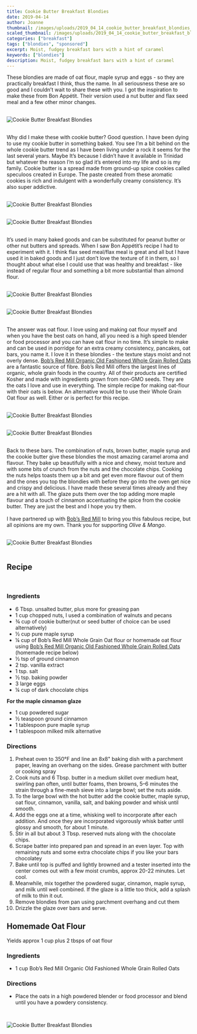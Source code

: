 ```yaml
---
title: Cookie Butter Breakfast Blondies
date: 2019-04-14
author: Joanne
thumbnail: /images/uploads/2019_04_14_cookie_butter_breakfast_blondies_1.jpg
scaled_thumbnail: /images/uploads/2019_04_14_cookie_butter_breakfast_blondies_0.jpg
categories: ["breakfast"]
tags: ["blondies", "sponsored"]
excerpt: Moist, fudgey breakfast bars with a hint of caramel
keywords: ["blondies"]
description: Moist, fudgey breakfast bars with a hint of caramel
---
```


These blondies are made of oat flour, maple syrup and eggs - so they are practically breakfast I think, thus the name. In all seriousness these are so good and I couldn’t wait to share these with you. I got the inspiration to make these from Bon Appétit. Their version used a nut butter and flax seed meal and a few other minor changes.
</br>
</br>

![Cookie Butter Breakfast Blondies](/images/uploads/2019_04_14_cookie_butter_breakfast_blondies_2.jpg)
</br>
</br>

Why did I make these with cookie butter? Good question. I have been dying to use my cookie butter in something baked. You see I’m a bit behind on the whole cookie butter trend as I have been living under a rock it seems for the last several years. Maybe It’s because I didn’t have it available in Trinidad but whatever the reason I’m so glad it’s entered into my life and so is my family. Cookie butter is a spread made from ground-up spice cookies called speculoos created in Europe. The paste created from these aromatic cookies is rich and indulgent with a wonderfully creamy consistency. It’s also super addictive.
</br>
</br>

![Cookie Butter Breakfast Blondies](/images/uploads/2019_04_14_cookie_butter_breakfast_blondies_3.jpg)
</br>
</br>

![Cookie Butter Breakfast Blondies](/images/uploads/2019_04_14_cookie_butter_breakfast_blondies_4.jpg)
</br>
</br>

It’s used in many baked goods and can be substituted for peanut butter or other nut butters and spreads. When I saw Bon Appétit’s recipe I had to experiment with it. I think flax seed meal/flax meal is great and all but I have used it in baked goods and I just don’t love the texture of it in them, so I thought about what else I could use that was healthy and breakfast - like instead of regular flour and something a bit more substantial than almond flour.
</br>
</br>

![Cookie Butter Breakfast Blondies](/images/uploads/2019_04_14_cookie_butter_breakfast_blondies_5.jpg)
</br>
</br>

![Cookie Butter Breakfast Blondies](/images/uploads/2019_04_14_cookie_butter_breakfast_blondies_6.jpg)
</br>
</br>

The answer was oat flour. I love using and making oat flour myself and when you have the best oats on hand, all you need is a high speed blender or food processor and you can have oat flour in no time. It’s simple to make and can be used in porridge for an extra creamy consistency, pancakes, oat bars, you name it. I love it in these blondies - the texture stays moist and not overly dense. <span class="highlight"><a rel="nofollow" href="https://www.bobsredmill.com/organic-regular-rolled-oats.html">Bob’s Red Mill Organic Old Fashioned Whole Grain Rolled Oats</a></span> are a fantastic source of fibre. Bob’s Red Mill offers the largest lines of organic, whole grain foods in the country. All of their products are certified Kosher and made with ingredients grown from non-GMO seeds. They are the oats I love and use in everything. The simple recipe for making oat-flour with their oats is below. An alternative would be to use their Whole Grain Oat flour as well. Either or is perfect for this recipe.
</br>
</br>

![Cookie Butter Breakfast Blondies](/images/uploads/2019_04_14_cookie_butter_breakfast_blondies_7.jpg)
</br>
</br>

![Cookie Butter Breakfast Blondies](/images/uploads/2019_04_14_cookie_butter_breakfast_blondies_8.jpg)
</br>
</br>

Back to these bars. The combination of nuts, brown butter, maple syrup and the cookie butter give these blondies the most amazing caramel aroma and flavour. They bake up beautifully with a nice and chewy, moist texture and with some bits of crunch from the nuts and the chocolate chips. Cooking the nuts helps toasts them up a bit and get even more flavour out of them and the ones you top the blondies with before they go into the oven get nice and crispy and delicious. I have made these several times already and they are a hit with all. The glaze puts them over the top adding more maple flavour and a touch of cinnamon accentuating the spice from the cookie butter. They are just the best and I hope you try them.
</br>
</br>
I have partnered up with <span class="highlight"><a rel="nofollow" href="https://www.bobsredmill.com/?utm_source=TheOliveAndMango&utm_medium=influencer&utm_campaign=bobsredmill">Bob’s Red Mill</a></span> to bring you this fabulous recipe, but all opinions are my own. Thank you for supporting _Olive & Mango_.
</br>
</br>

![Cookie Butter Breakfast Blondies](/images/uploads/2019_04_14_cookie_butter_breakfast_blondies_9.jpg)
</br>
</br>

## Recipe
</br>

### Ingredients

* <span itemprop="ingredients">6 Tbsp. unsalted butter, plus more for greasing pan</span>
* <span itemprop="ingredients">1 cup chopped nuts, I used a combination of walnuts and pecans</span>
* <span itemprop="ingredients">¾ cup of cookie butter(nut or seed butter of choice can be used alternatively)</span>
* <span itemprop="ingredients">½ cup pure maple syrup</span>
* <span itemprop="ingredients">&frac14; cup of Bob’s Red Mill Whole Grain Oat flour or homemade oat flour using <span class="highlight"><a rel="nofollow" href="https://www.bobsredmill.com/organic-regular-rolled-oats.html">Bob’s Red Mill Organic Old Fashioned Whole Grain Rolled Oats</a></span> (homemade recipe below) </span>
* <span itemprop="ingredients">&frac12; tsp of ground cinnamon </span>
* <span itemprop="ingredients">2 tsp. vanilla extract</span>
* <span itemprop="ingredients">1 tsp. salt</span>
* <span itemprop="ingredients">½ tsp. baking powder</span>
* <span itemprop="ingredients">3 large eggs</span>
* <span itemprop="ingredients">&frac14; cup of dark chocolate chips </span>

__For the maple cinnamon glaze__

* <span itemprop="ingredients">1 cup powdered sugar</span>
* <span itemprop="ingredients">½ teaspoon ground cinnamon</span>
* <span itemprop="ingredients">1 tablespoon pure maple syrup</span>
* <span itemprop="ingredients">1 tablespoon milked milk alternative</span>

### Directions

1. Preheat oven to 350°F and line an 8x8" baking dish with a parchment paper, leaving an overhang on the sides. Grease parchment with butter or cooking spray 
2. Cook nuts and 6 Tbsp. butter in a medium skillet over medium heat, swirling pan often, until butter foams, then browns, 5–6 minutes the strain through a fine-mesh sieve into a large bowl; set the nuts aside. 
3. To the large bowl with the hot butter add the cookie butter, maple syrup, oat flour, cinnamon, vanilla, salt, and baking powder and whisk until smooth. 
4. Add the eggs one at a time, whisking well to incorporate after each addition. And once they are incorporated vigorously whisk batter until glossy and smooth, for about 1 minute. 
5. Stir in all but about 3 Tbsp. reserved nuts along with the chocolate chips. 
6. Scrape batter into prepared pan and spread in an even layer. Top with remaining nuts and some extra chocolate chips if you like your bars chocolatey 
7. Bake until top is puffed and lightly browned and a tester inserted into the center comes out with a few moist crumbs, approx 20-22 minutes. Let cool.
8. Meanwhile, mix together the powdered sugar, cinnamon, maple syrup, and milk until well combined. If the glaze is a little too thick, add a splash of milk to thin it out.
9. Remove blondies from pan using parchment overhang and cut them 
10. Drizzle the glaze over bars and serve. 

## Homemade Oat Flour

Yields approx 1 cup plus 2 tbsps of oat flour 

### Ingredients

* 1 cup Bob’s Red Mill Organic Old Fashioned Whole Grain Rolled Oats 

### Directions

* Place the oats in a high powdered blender or food processor and blend until you have a powdery consistency.

</br>

![Cookie Butter Breakfast Blondies](/images/uploads/2019_04_14_cookie_butter_breakfast_blondies_10.jpg)
